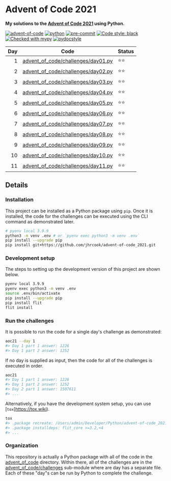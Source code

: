 # Advent of Code 2021

**My solutions to the [Advent of Code 2021](https://adventofcode.com/2021) using Python.**

[![advent-of-code](https://img.shields.io/badge/Advent_of_Code-2021-F80046.svg?style=flat)](https://adventofcode.com)
[![python](https://img.shields.io/badge/Python-3.9-3776AB.svg?style=flat&logo=python&logoColor=white)](https://www.python.org)
[![pre-commit](https://img.shields.io/badge/pre--commit-enabled-brightgreen?logo=pre-commit&logoColor=white)](https://github.com/pre-commit/pre-commit)
[![Code style: black](https://img.shields.io/badge/code%20style-black-000000.svg)](https://github.com/psf/black)
[![Checked with mypy](http://www.mypy-lang.org/static/mypy_badge.svg)](http://mypy-lang.org/)
[![pydocstyle](https://img.shields.io/badge/pydocstyle-enabled-AD4CD3)](http://www.pydocstyle.org/en/stable/)

| Day | Code                                                                     | Status |
| ---:| ------------------------------------------------------------------------ | ------ |
| 1   | [advent_of_code/challenges/day01.py](advent_of_code/challenges/day01.py) | ⭐️⭐️   |
| 2   | [advent_of_code/challenges/day02.py](advent_of_code/challenges/day02.py) | ⭐️⭐️   |
| 3   | [advent_of_code/challenges/day03.py](advent_of_code/challenges/day03.py) | ⭐️⭐️   |
| 4   | [advent_of_code/challenges/day04.py](advent_of_code/challenges/day04.py) | ⭐️⭐️   |
| 5   | [advent_of_code/challenges/day05.py](advent_of_code/challenges/day05.py) | ⭐️⭐️   |
| 6   | [advent_of_code/challenges/day06.py](advent_of_code/challenges/day06.py) | ⭐️⭐️   |
| 7   | [advent_of_code/challenges/day07.py](advent_of_code/challenges/day07.py) | ⭐️⭐️   |
| 8   | [advent_of_code/challenges/day08.py](advent_of_code/challenges/day08.py) | ⭐️⭐️   |
| 9   | [advent_of_code/challenges/day09.py](advent_of_code/challenges/day09.py) | ⭐️⭐️   |
| 10  | [advent_of_code/challenges/day10.py](advent_of_code/challenges/day10.py) | ⭐️⭐️   |
| 11  | [advent_of_code/challenges/day11.py](advent_of_code/challenges/day11.py) | ⭐️⭐️   |

## Details

### Installation

This project can be installed as a Python package using `pip`.
Once it is installed, the code for the challenges can be executed using the CLI command as demonstrated later.

```bash
# pyenv local 3.9.9
python3 -m venv .env # or `pyenv exec python3 -m venv .env`
pip install --upgrade pip
pip install git+https://github.com/jhrcook/advent-of-code_2021.git
```

### Development setup

The steps to setting up the development version of this project are shown below.

```bash
pyenv local 3.9.9
pyenv exec python3 -m venv .env
source .env/bin/activate
pip install --upgrade pip
pip install flit
flit install
```

### Run the challenges

It is possible to run the code for a single day's challenge as demonstrated:

```bash
aoc21 --day 1
#> Day 1 part 1 answer: 1226
#> Day 1 part 2 answer: 1252
```

If no day is supplied as input, then the code for all of the challenges is executed in order.

```bash
aoc21
#> Day 1 part 1 answer: 1226
#> Day 1 part 2 answer: 1252
#> Day 2 part 1 answer: 1507611
#> ...
```

Alternatively, if you have the development system setup, you can use [`tox`]https://tox.wiki).

```bash
tox
#> .package recreate: /Users/admin/Developer/Python/advent-of-code_2021/.tox/.package
#> .package installdeps: flit_core >=3.2,<4
#> ...
```

### Organization

This repository is actually a Python package with all of the code in the [advent_of_code](./advent_of_code/) directory.
Within there, all of the challenges are in the [advent_of_code/challenges](./advent_of_code/challenges) sub-module where are day has a separate file.
Each of these "day"s can be run by Python to complete the challenge.
